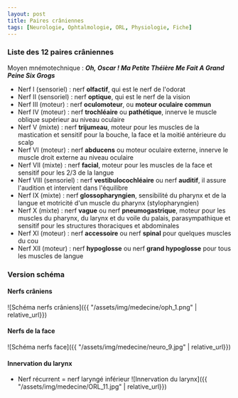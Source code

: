 ```yaml
---
layout: post
title: Paires crâniennes
tags: [Neurologie, Ophtalmologie, ORL, Physiologie, Fiche]
---
```


### Liste des 12 paires crâniennes

Moyen mnémotechnique : _**Oh, Oscar ! Ma Petite Théière Me Fait A Grand Peine Six Grogs**_

*	Nerf I (sensoriel) : nerf **olfactif**, qui est le nerf de l'odorat
*	Nerf II (sensoriel) : nerf **optique**, qui est le nerf de la vision
*	Nerf III (moteur) : nerf **oculomoteur**, ou **moteur oculaire commun**
*	Nerf IV (moteur) : nerf **trochléaire** ou **pathétique**, innerve le muscle oblique supérieur au niveau oculaire
*	Nerf V (mixte) : nerf **trijumeau**, moteur pour les muscles de la mastication et sensitif pour la bouche, la face et la moitié antérieure du scalp
*	Nerf VI (moteur) : nerf **abducens** ou moteur oculaire externe, innerve le muscle droit externe au niveau oculaire
*	Nerf VII (mixte) : nerf **facial**, moteur pour les muscles de la face et sensitif pour les 2/3 de la langue
*	Nerf VIII (sensoriel) : nerf **vestibulocochléaire** ou nerf **auditif**, il assure l'audition et intervient dans l'équilibre
*	Nerf IX (mixte) : nerf **glossopharyngien**, sensibilité du pharynx et de la langue et motricité d'un muscle du pharynx (stylopharyngien)
*	Nerf X (mixte) : nerf **vague** ou nerf **pneumogastrique**, moteur pour les muscles du pharynx, du larynx et du voile du palais, parasympathique et sensitif pour les structures thoraciques et abdominales
*	Nerf XI (moteur) : nerf **accessoire** ou nerf **spinal** pour quelques muscles du cou
*	Nerf XII (moteur) : nerf **hypoglosse** ou nerf **grand hypoglosse** pour tous les muscles de langue

### Version schéma

#### Nerfs crâniens

![Schéma nerfs crâniens]({{ "/assets/img/medecine/oph_1.png" | relative_url}})

#### Nerfs de la face

![Schéma nerfs face]({{ "/assets/img/medecine/neuro_9.jpg" | relative_url}})

#### Innervation du larynx

- Nerf récurrent = nerf laryngé inférieur
![Innervation du larynx]({{ "/assets/img/medecine/ORL_11.jpg" | relative_url}})
